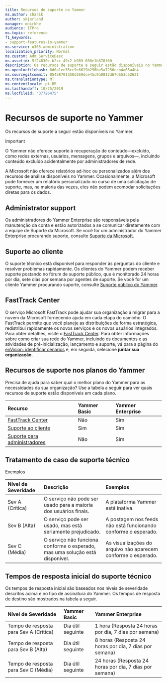 ```yaml
---
title: Recursos de suporte no Yammer
ms.author: sharik
author: skjerland
manager: mnirkhe
audience: ITPro
ms.topic: reference
f1_keywords:
- support-features-in-yammer
ms.service: o365-administration
localization_priority: Normal
ms.custom: Adm_ServiceDesc
ms.assetid: 5f24830c-b2cc-49c2-b989-030e1b870f60
description: Os recursos de suporte a seguir estão disponíveis no Yammer.
ms.openlocfilehash: 8d0a1ee35cc9c6629b256be5a7256ccb4a65a4b4
ms.sourcegitcommit: 05458701350d269dce45c9a0812d67d653c52621
ms.translationtype: MT
ms.contentlocale: pt-BR
ms.lasthandoff: 10/25/2019
ms.locfileid: "37726475"
---
```

# <a name="support-features-in-yammer"></a>Recursos de suporte no Yammer

Os recursos de suporte a seguir estão disponíveis no Yammer.
  
> [!IMPORTANT]
> O Yammer não oferece suporte à recuperação de conteúdo&mdash;excluído, como redes externas, usuários, mensagens, grupos e arquivos&mdash;, incluindo conteúdo excluído acidentalmente por administradores de rede.
>
> A Microsoft não oferece relatórios ad-hoc ou personalizados além dos recursos de análise disponíveis no Yammer. Ocasionalmente, a Microsoft pode fornecer um relatório personalizado no curso de uma solicitação de suporte, mas, na maioria das vezes, eles não podem acomodar solicitações diretas para os dados.

## <a name="administrator-support"></a>Administrator support

Os administradores do Yammer Enterprise são responsáveis pela manutenção da conta e estão autorizados a se comunicar diretamente com a equipe de Suporte da Microsoft. Se você for um administrador do Yammer Enterprise procurando suporte, consulte [Suporte da Microsoft](https://go.microsoft.com/fwlink/p/?LinkId=330922).

## <a name="customer-support"></a>Suporte ao cliente

O suporte técnico está disponível para responder às perguntas do cliente e resolver problemas rapidamente. Os clientes do Yammer podem receber suporte postando no fórum de suporte público, que é monitorado 24 horas por dia, sete dias por semana por agentes de suporte. Se você for um cliente Yammer procurando suporte, consulte [Suporte público do Yammer](https://go.microsoft.com/fwlink/p/?LinkId=330921).
   
## <a name="fasttrack-center"></a>FastTrack Center

O serviço Microsoft FastTrack pode ajudar sua organização a migrar para a nuvem da Microsoft fornecendo ajuda em cada etapa do caminho. O FastTrack permite que você planeje as distribuições de forma estratégica, redistribui rapidamente os novos serviços e os novos usuários integrados. Para obter detalhes, visite o [FastTrack Center](https://go.microsoft.com/fwlink/?LinkID=518597&amp;clcid=0x409). Para obter informações sobre como criar sua rede do Yammer, incluindo os documentos e as atividades de pré-inicialização, lançamento e suporte, vá para a página do [enVision: identificar cenários](https://fasttrack.microsoft.com/office/envision/identify-scenarios) e, em seguida, selecione **juntar sua organização**.

## <a name="support-features-across-yammer-plans"></a>Recursos de suporte nos planos do Yammer

Precisa de ajuda para saber qual o melhor plano do Yammer para as necessidades da sua organização? Use a tabela a seguir para ver quais recursos de suporte estão disponíveis em cada plano.
  
|**Recurso**|**Yammer Basic**|**Yammer Enterprise**|
|:-----|:-----|:-----|
|[FastTrack Center](https://go.microsoft.com/fwlink/?LinkID=518597&amp;clcid=0x409) <br/> |Não  <br/> |Sim  <br/> |
|[Suporte ao cliente](support-features-in-yammer.md#customer-support) <br/> |Sim  <br/> |Sim  <br/> |
|[Suporte para administradores](support-features-in-yammer.md#administrator-support) <br/> |Não  <br/> |Sim  <br/> |
 
## <a name="technical-support-case-handling"></a>Tratamento de caso de suporte técnico

Exemplos 
  
|**Nível de Severidade**|**Descrição**|**Exemplos**|
|:-----|:-----|:-----|
|Sev A (Crítica)  <br/> |O serviço não pode ser usado para a maioria dos usuários finais.  <br/> |A plataforma Yammer está inativa.  <br/> |
|Sev B (Alta)  <br/> |O serviço pode ser usado, mas está seriamente prejudicado.  <br/> |A postagem nos feeds não está funcionando conforme o esperado.  <br/> |
|Sev C (Média)  <br/> |O serviço não funciona conforme o esperado, mas uma solução está disponível.  <br/> |As visualizações do arquivo não aparecem conforme o esperado.  <br/> |

## <a name="technical-support-initial-response-times"></a>Tempos de resposta inicial do suporte técnico

Os tempos de resposta inicial são baseados nos níveis de severidade descritos acima e no tipo de assinatura do Yammer. Os tempos de resposta de destino são mostrados na tabela a seguir.
  
|**Nível de Severidade**|**Yammer Basic**|**Yammer Enterprise**|
|:-----|:-----|:-----|
|Tempo de resposta para Sev A (Crítica)  <br/> |Dia útil seguinte  <br/> |1 hora (Resposta 24 horas por dia, 7 dias por semana)  <br/> |
|Tempo de resposta para Sev B (Alta)  <br/> |Dia útil seguinte  <br/> |8 horas (Resposta 24 horas por dia, 7 dias por semana)  <br/> |
|Tempo de resposta para Sev C (Média)  <br/> |Dia útil seguinte  <br/> |24 horas (Resposta 24 horas por dia, 7 dias por semana)  <br/> |

